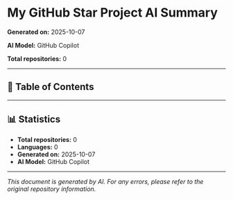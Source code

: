 # My GitHub Star Project AI Summary

**Generated on:** 2025-10-07

**AI Model:** GitHub Copilot

**Total repositories:** 0

---

## 📖 Table of Contents


---


## 📊 Statistics

- **Total repositories:** 0
- **Languages:** 0
- **Generated on:** 2025-10-07
- **AI Model:** GitHub Copilot

---

*This document is generated by AI. For any errors, please refer to the original repository information.*
